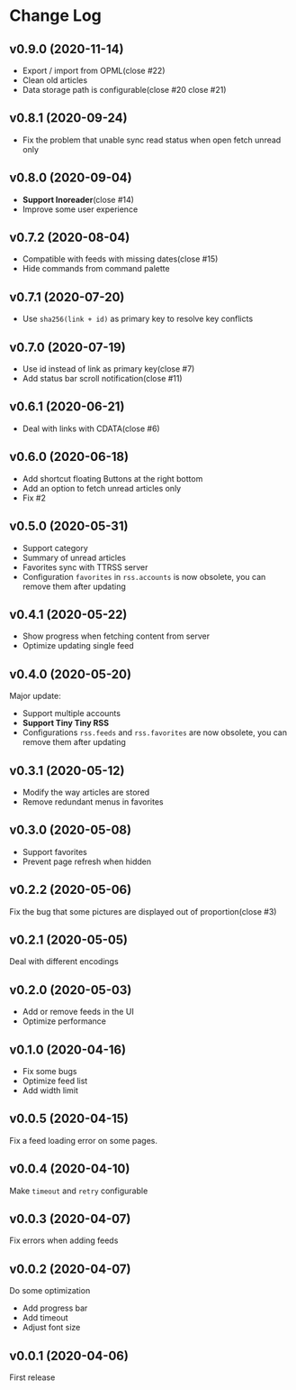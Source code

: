 # Change Log

## v0.9.0 (2020-11-14)

- Export / import from OPML(close #22)
- Clean old articles
- Data storage path is configurable(close #20 close #21)

## v0.8.1 (2020-09-24)

- Fix the problem that unable sync read status when open fetch unread only

## v0.8.0 (2020-09-04)

- **Support Inoreader**(close #14)
-  Improve some user experience

## v0.7.2 (2020-08-04)

- Compatible with feeds with missing dates(close #15)
- Hide commands from command palette

## v0.7.1 (2020-07-20)

- Use `sha256(link + id)` as primary key to resolve key conflicts

## v0.7.0 (2020-07-19)

- Use id instead of link as primary key(close #7)
- Add status bar scroll notification(close #11)

## v0.6.1 (2020-06-21)

- Deal with links with CDATA(close #6)

## v0.6.0 (2020-06-18)

- Add shortcut floating Buttons at the right bottom
- Add an option to fetch unread articles only
- Fix #2

## v0.5.0 (2020-05-31)

- Support category
- Summary of unread articles
- Favorites sync with TTRSS server
- Configuration `favorites` in `rss.accounts` is now obsolete, you can remove them after updating

## v0.4.1 (2020-05-22)

- Show progress when fetching content from server
- Optimize updating single feed

## v0.4.0 (2020-05-20)

Major update:

- Support multiple accounts
- **Support Tiny Tiny RSS**
- Configurations `rss.feeds` and `rss.favorites` are now obsolete, you can remove them after updating

## v0.3.1 (2020-05-12)

- Modify the way articles are stored
- Remove redundant menus in favorites

## v0.3.0 (2020-05-08)

- Support favorites
- Prevent page refresh when hidden

## v0.2.2 (2020-05-06)

Fix the bug that some pictures are displayed out of proportion(close #3)

## v0.2.1 (2020-05-05)

Deal with different encodings

## v0.2.0 (2020-05-03)

- Add or remove feeds in the UI
- Optimize performance

## v0.1.0 (2020-04-16)

- Fix some bugs
- Optimize feed list
- Add width limit

## v0.0.5 (2020-04-15)

Fix a feed loading error on some pages.

## v0.0.4 (2020-04-10)

Make `timeout` and `retry` configurable

## v0.0.3 (2020-04-07)

Fix errors when adding feeds

## v0.0.2 (2020-04-07)

Do some optimization

- Add progress bar
- Add timeout
- Adjust font size

## v0.0.1 (2020-04-06)

First release

